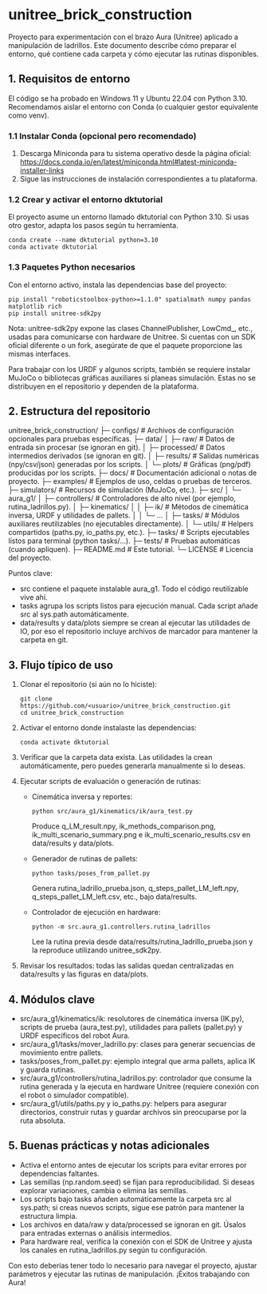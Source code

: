 # unitree_brick_construction

Proyecto para experimentación con el brazo Aura (Unitree) aplicado a manipulación de ladrillos. Este documento describe cómo preparar el entorno, qué contiene cada carpeta y cómo ejecutar las rutinas disponibles.

## 1. Requisitos de entorno

El código se ha probado en Windows 11 y Ubuntu 22.04 con Python 3.10. Recomendamos aislar el entorno con Conda (o cualquier gestor equivalente como venv).

### 1.1 Instalar Conda (opcional pero recomendado)
1. Descarga Miniconda para tu sistema operativo desde la página oficial: https://docs.conda.io/en/latest/miniconda.html#latest-miniconda-installer-links
2. Sigue las instrucciones de instalación correspondientes a tu plataforma.

### 1.2 Crear y activar el entorno dktutorial
El proyecto asume un entorno llamado dktutorial con Python 3.10. Si usas otro gestor, adapta los pasos según tu herramienta.

    conda create --name dktutorial python=3.10
    conda activate dktutorial

### 1.3 Paquetes Python necesarios
Con el entorno activo, instala las dependencias base del proyecto:

    pip install "roboticstoolbox-python>=1.1.0" spatialmath numpy pandas matplotlib rich
    pip install unitree-sdk2py

Nota: unitree-sdk2py expone las clases ChannelPublisher, LowCmd_, etc., usadas para comunicarse con hardware de Unitree. Si cuentas con un SDK oficial diferente o un fork, asegúrate de que el paquete proporcione las mismas interfaces.

Para trabajar con los URDF y algunos scripts, también se requiere instalar MuJoCo o bibliotecas gráficas auxiliares si planeas simulación. Estas no se distribuyen en el repositorio y dependen de la plataforma.

## 2. Estructura del repositorio

unitree_brick_construction/
├─ configs/                 # Archivos de configuración opcionales para pruebas específicas.
├─ data/
│  ├─ raw/                  # Datos de entrada sin procesar (se ignoran en git).
│  ├─ processed/            # Datos intermedios derivados (se ignoran en git).
│  ├─ results/              # Salidas numéricas (npy/csv/json) generadas por los scripts.
│  └─ plots/                # Gráficas (png/pdf) producidas por los scripts.
├─ docs/                    # Documentación adicional o notas de proyecto.
├─ examples/                # Ejemplos de uso, celdas o pruebas de terceros.
├─ simulators/              # Recursos de simulación (MuJoCo, etc.).
├─ src/
│  └─ aura_g1/
│     ├─ controllers/       # Controladores de alto nivel (por ejemplo, rutina_ladrillos.py).
│     ├─ kinematics/
│     │  ├─ ik/            # Métodos de cinemática inversa, URDF y utilidades de pallets.
│     │  └─ ...
│     ├─ tasks/             # Módulos auxiliares reutilizables (no ejecutables directamente).
│     └─ utils/             # Helpers compartidos (paths.py, io_paths.py, etc.).
├─ tasks/                   # Scripts ejecutables listos para terminal (python tasks/...).
├─ tests/                   # Pruebas automáticas (cuando apliquen).
├─ README.md                # Este tutorial.
└─ LICENSE                  # Licencia del proyecto.

Puntos clave:
- src contiene el paquete instalable aura_g1. Todo el código reutilizable vive ahí.
- tasks agrupa los scripts listos para ejecución manual. Cada script añade src al sys.path automáticamente.
- data/results y data/plots siempre se crean al ejecutar las utilidades de IO, por eso el repositorio incluye archivos de marcador para mantener la carpeta en git.

## 3. Flujo típico de uso

1. Clonar el repositorio (si aún no lo hiciste):

       git clone https://github.com/<usuario>/unitree_brick_construction.git
       cd unitree_brick_construction

2. Activar el entorno donde instalaste las dependencias:

       conda activate dktutorial

3. Verificar que la carpeta data exista. Las utilidades la crean automáticamente, pero puedes generarla manualmente si lo deseas.

4. Ejecutar scripts de evaluación o generación de rutinas:
   - Cinemática inversa y reportes:

         python src/aura_g1/kinematics/ik/aura_test.py

     Produce q_LM_result.npy, ik_methods_comparison.png, ik_multi_scenario_summary.png e ik_multi_scenario_results.csv en data/results y data/plots.

   - Generador de rutinas de pallets:

         python tasks/poses_from_pallet.py

     Genera rutina_ladrillo_prueba.json, q_steps_pallet_LM_left.npy, q_steps_pallet_LM_left.csv, etc., bajo data/results.

   - Controlador de ejecución en hardware:

         python -m src.aura_g1.controllers.rutina_ladrillos

     Lee la rutina previa desde data/results/rutina_ladrillo_prueba.json y la reproduce utilizando unitree_sdk2py.

5. Revisar los resultados: todas las salidas quedan centralizadas en data/results y las figuras en data/plots.

## 4. Módulos clave

- src/aura_g1/kinematics/ik: resolutores de cinemática inversa (IK.py), scripts de prueba (aura_test.py), utilidades para pallets (pallet.py) y URDF específicos del robot Aura.
- src/aura_g1/tasks/mover_ladrillo.py: clases para generar secuencias de movimiento entre pallets.
- tasks/poses_from_pallet.py: ejemplo integral que arma pallets, aplica IK y guarda rutinas.
- src/aura_g1/controllers/rutina_ladrillos.py: controlador que consume la rutina generada y la ejecuta en hardware Unitree (requiere conexión con el robot o simulador compatible).
- src/aura_g1/utils/paths.py y io_paths.py: helpers para asegurar directorios, construir rutas y guardar archivos sin preocuparse por la ruta absoluta.

## 5. Buenas prácticas y notas adicionales

- Activa el entorno antes de ejecutar los scripts para evitar errores por dependencias faltantes.
- Las semillas (np.random.seed) se fijan para reproducibilidad. Si deseas explorar variaciones, cambia o elimina las semillas.
- Los scripts bajo tasks añaden automáticamente la carpeta src al sys.path; si creas nuevos scripts, sigue ese patrón para mantener la estructura limpia.
- Los archivos en data/raw y data/processed se ignoran en git. Úsalos para entradas externas o análisis intermedios.
- Para hardware real, verifica la conexión con el SDK de Unitree y ajusta los canales en rutina_ladrillos.py según tu configuración.

Con esto deberías tener todo lo necesario para navegar el proyecto, ajustar parámetros y ejecutar las rutinas de manipulación. ¡Éxitos trabajando con Aura!
